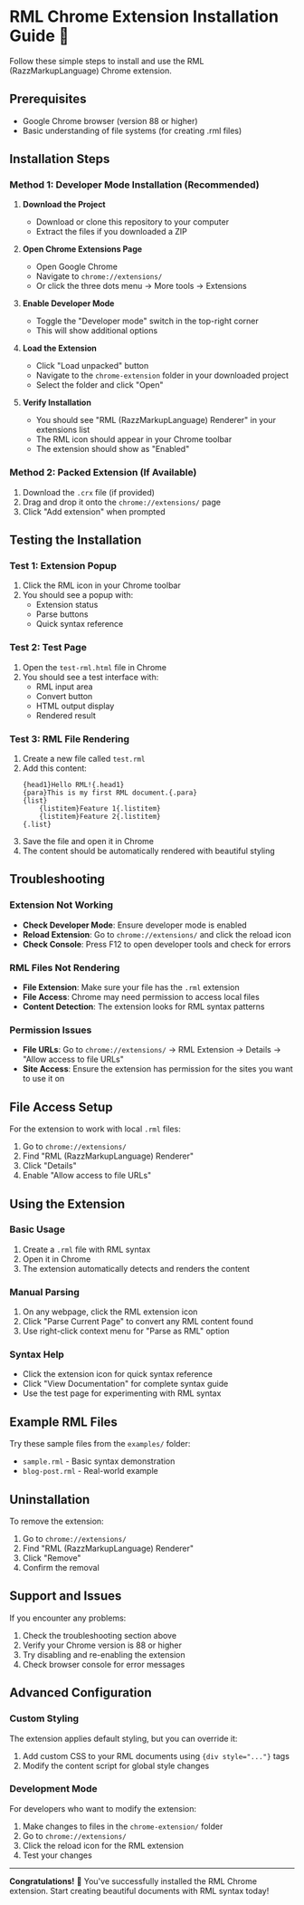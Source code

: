# RML Chrome Extension Installation Guide 🚀

Follow these simple steps to install and use the RML (RazzMarkupLanguage) Chrome extension.

## Prerequisites

- Google Chrome browser (version 88 or higher)
- Basic understanding of file systems (for creating .rml files)

## Installation Steps

### Method 1: Developer Mode Installation (Recommended)

1. **Download the Project**
   - Download or clone this repository to your computer
   - Extract the files if you downloaded a ZIP

2. **Open Chrome Extensions Page**
   - Open Google Chrome
   - Navigate to `chrome://extensions/`
   - Or click the three dots menu → More tools → Extensions

3. **Enable Developer Mode**
   - Toggle the "Developer mode" switch in the top-right corner
   - This will show additional options

4. **Load the Extension**
   - Click "Load unpacked" button
   - Navigate to the `chrome-extension` folder in your downloaded project
   - Select the folder and click "Open"

5. **Verify Installation**
   - You should see "RML (RazzMarkupLanguage) Renderer" in your extensions list
   - The RML icon should appear in your Chrome toolbar
   - The extension should show as "Enabled"

### Method 2: Packed Extension (If Available)

1. Download the `.crx` file (if provided)
2. Drag and drop it onto the `chrome://extensions/` page
3. Click "Add extension" when prompted

## Testing the Installation

### Test 1: Extension Popup
1. Click the RML icon in your Chrome toolbar
2. You should see a popup with:
   - Extension status
   - Parse buttons
   - Quick syntax reference

### Test 2: Test Page
1. Open the `test-rml.html` file in Chrome
2. You should see a test interface with:
   - RML input area
   - Convert button
   - HTML output display
   - Rendered result

### Test 3: RML File Rendering
1. Create a new file called `test.rml`
2. Add this content:
   ```rml
   {head1}Hello RML!{.head1}
   {para}This is my first RML document.{.para}
   {list}
       {listitem}Feature 1{.listitem}
       {listitem}Feature 2{.listitem}
   {.list}
   ```
3. Save the file and open it in Chrome
4. The content should be automatically rendered with beautiful styling

## Troubleshooting

### Extension Not Working
- **Check Developer Mode**: Ensure developer mode is enabled
- **Reload Extension**: Go to `chrome://extensions/` and click the reload icon
- **Check Console**: Press F12 to open developer tools and check for errors

### RML Files Not Rendering
- **File Extension**: Make sure your file has the `.rml` extension
- **File Access**: Chrome may need permission to access local files
- **Content Detection**: The extension looks for RML syntax patterns

### Permission Issues
- **File URLs**: Go to `chrome://extensions/` → RML Extension → Details → "Allow access to file URLs"
- **Site Access**: Ensure the extension has permission for the sites you want to use it on

## File Access Setup

For the extension to work with local `.rml` files:

1. Go to `chrome://extensions/`
2. Find "RML (RazzMarkupLanguage) Renderer"
3. Click "Details"
4. Enable "Allow access to file URLs"

## Using the Extension

### Basic Usage
1. Create a `.rml` file with RML syntax
2. Open it in Chrome
3. The extension automatically detects and renders the content

### Manual Parsing
1. On any webpage, click the RML extension icon
2. Click "Parse Current Page" to convert any RML content found
3. Use right-click context menu for "Parse as RML" option

### Syntax Help
- Click the extension icon for quick syntax reference
- Click "View Documentation" for complete syntax guide
- Use the test page for experimenting with RML syntax

## Example RML Files

Try these sample files from the `examples/` folder:
- `sample.rml` - Basic syntax demonstration
- `blog-post.rml` - Real-world example

## Uninstallation

To remove the extension:
1. Go to `chrome://extensions/`
2. Find "RML (RazzMarkupLanguage) Renderer"
3. Click "Remove"
4. Confirm the removal

## Support and Issues

If you encounter any problems:
1. Check the troubleshooting section above
2. Verify your Chrome version is 88 or higher
3. Try disabling and re-enabling the extension
4. Check browser console for error messages

## Advanced Configuration

### Custom Styling
The extension applies default styling, but you can override it:
1. Add custom CSS to your RML documents using `{div style="..."}` tags
2. Modify the content script for global style changes

### Development Mode
For developers who want to modify the extension:
1. Make changes to files in the `chrome-extension/` folder
2. Go to `chrome://extensions/`
3. Click the reload icon for the RML extension
4. Test your changes

---

**Congratulations!** 🎉 You've successfully installed the RML Chrome extension. Start creating beautiful documents with RML syntax today! 